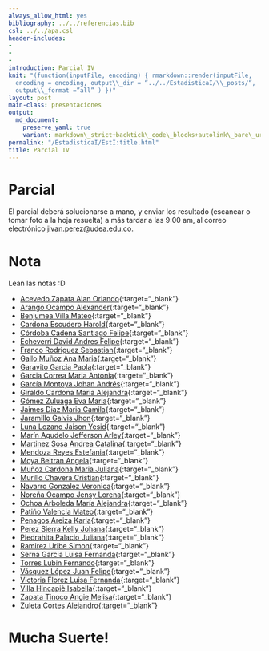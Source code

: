 ```yaml
---
always_allow_html: yes
bibliography: ../../referencias.bib
csl: ../../apa.csl
header-includes:
- 
- 
- 
introduction: Parcial IV
knit: "(function(inputFile, encoding) { rmarkdown::render(inputFile,
  encoding = encoding, output\\_dir = “../../EstadisticaI/\\_posts/“,
  output\\_format =”all” ) })"
layout: post
main-class: presentaciones
output:
  md_document:
    preserve_yaml: true
    variant: markdown\_strict+backtick\_code\_blocks+autolink\_bare\_uris+ascii\_identifiers+tex\_math\_single\_backslash
permalink: "/EstadisticaI/EstI:title.html"
title: Parcial IV
---
```








# Parcial

El parcial deberá solucionarse a mano, y enviar los resultado (escanear
o tomar foto a la hoja resuelta) a más tardar a las 9:00 am, al correo
electrónico <a target="_blank" href="mailto:jivan.perez@udea.edu.co">
jivan.perez@udea.edu.co</a>.

# Nota

Lean las notas :D

-   [Acevedo Zapata Alan
    Orlando](https://github.com/jiperezga/jiperezga.github.io/raw/master/Dataset/Parcial/P1152220366.pdf){:target=“\_blank”}
-   [Arango Ocampo
    Alexander](https://github.com/jiperezga/jiperezga.github.io/raw/master/Dataset/Parcial/P1021803535.pdf){:target=“\_blank”}
-   [Benjumea Villa
    Mateo](https://github.com/jiperezga/jiperezga.github.io/raw/master/Dataset/Parcial/P1193526570.pdf){:target=“\_blank”}
-   [Cardona Escudero
    Harold](https://github.com/jiperezga/jiperezga.github.io/raw/master/Dataset/Parcial/P1036681549.pdf){:target=“\_blank”}
-   [Córdoba Cadena Santiago
    Felipe](https://github.com/jiperezga/jiperezga.github.io/raw/master/Dataset/Parcial/P1004236627.pdf){:target=“\_blank”}
-   [Echeverri David Andres
    Felipe](https://github.com/jiperezga/jiperezga.github.io/raw/master/Dataset/Parcial/P1000296059.pdf){:target=“\_blank”}
-   [Franco Rodriguez
    Sebastian](https://github.com/jiperezga/jiperezga.github.io/raw/master/Dataset/Parcial/P1037237922.pdf){:target=“\_blank”}
-   [Gallo Muñoz Ana
    Maria](https://github.com/jiperezga/jiperezga.github.io/raw/master/Dataset/Parcial/P1036782913.pdf){:target=“\_blank”}
-   [Garavito Garcia
    Paola](https://github.com/jiperezga/jiperezga.github.io/raw/master/Dataset/Parcial/P1152468344.pdf){:target=“\_blank”}
-   [Garcia Correa Maria
    Antonia](https://github.com/jiperezga/jiperezga.github.io/raw/master/Dataset/Parcial/P1000417107.pdf){:target=“\_blank”}
-   [García Montoya Johan
    Andrés](https://github.com/jiperezga/jiperezga.github.io/raw/master/Dataset/Parcial/P1017248422.pdf){:target=“\_blank”}
-   [Giraldo Cardona Maria
    Alejandra](https://github.com/jiperezga/jiperezga.github.io/raw/master/Dataset/Parcial/P1007374227.pdf){:target=“\_blank”}
-   [Gómez Zuluaga Eva
    Maria](https://github.com/jiperezga/jiperezga.github.io/raw/master/Dataset/Parcial/P1234989002.pdf){:target=“\_blank”}
-   [Jaimes Diaz Maria
    Camila](https://github.com/jiperezga/jiperezga.github.io/raw/master/Dataset/Parcial/P1000533983.pdf){:target=“\_blank”}
-   [Jaramillo Galvis
    Jhon](https://github.com/jiperezga/jiperezga.github.io/raw/master/Dataset/Parcial/P1004347892.pdf){:target=“\_blank”}
-   [Luna Lozano Jaison
    Yesid](https://github.com/jiperezga/jiperezga.github.io/raw/master/Dataset/Parcial/P1010134743.pdf){:target=“\_blank”}
-   [Marín Agudelo Jefferson
    Arley](https://github.com/jiperezga/jiperezga.github.io/raw/master/Dataset/Parcial/P1017227638.pdf){:target=“\_blank”}
-   [Martinez Sosa Andrea
    Catalina](https://github.com/jiperezga/jiperezga.github.io/raw/master/Dataset/Parcial/P1017159829.pdf){:target=“\_blank”}
-   [Mendoza Reyes
    Estefania](https://github.com/jiperezga/jiperezga.github.io/raw/master/Dataset/Parcial/P1000393614.pdf){:target=“\_blank”}
-   [Moya Beltran
    Angela](https://github.com/jiperezga/jiperezga.github.io/raw/master/Dataset/Parcial/P1006827132.pdf){:target=“\_blank”}
-   [Muñoz Cardona Maria
    Juliana](https://github.com/jiperezga/jiperezga.github.io/raw/master/Dataset/Parcial/P1000444797.pdf){:target=“\_blank”}
-   [Murillo Chavera
    Cristian](https://github.com/jiperezga/jiperezga.github.io/raw/master/Dataset/Parcial/P1214713668.pdf){:target=“\_blank”}
-   [Navarro Gonzalez
    Veronica](https://github.com/jiperezga/jiperezga.github.io/raw/master/Dataset/Parcial/P1003290622.pdf){:target=“\_blank”}
-   [Noreña Ocampo Jensy
    Lorena](https://github.com/jiperezga/jiperezga.github.io/raw/master/Dataset/Parcial/P1037666245.pdf){:target=“\_blank”}
-   [Ochoa Arboleda María
    Alejandra](https://github.com/jiperezga/jiperezga.github.io/raw/master/Dataset/Parcial/P1000291035.pdf){:target=“\_blank”}
-   [Patiño Valencia
    Mateo](https://github.com/jiperezga/jiperezga.github.io/raw/master/Dataset/Parcial/P1037649063.pdf){:target=“\_blank”}
-   [Penagos Areiza
    Karla](https://github.com/jiperezga/jiperezga.github.io/raw/master/Dataset/Parcial/P1001028460.pdf){:target=“\_blank”}
-   [Perez Sierra Kelly
    Johana](https://github.com/jiperezga/jiperezga.github.io/raw/master/Dataset/Parcial/P1035880049.pdf){:target=“\_blank”}
-   [Piedrahita Palacio
    Juliana](https://github.com/jiperezga/jiperezga.github.io/raw/master/Dataset/Parcial/P1001456425.pdf){:target=“\_blank”}
-   [Ramirez Uribe
    Simon](https://github.com/jiperezga/jiperezga.github.io/raw/master/Dataset/Parcial/P1037667721.pdf){:target=“\_blank”}
-   [Serna Garcia Luisa
    Fernanda](https://github.com/jiperezga/jiperezga.github.io/raw/master/Dataset/Parcial/P1001755948.pdf){:target=“\_blank”}
-   [Torres Lubin
    Fernando](https://github.com/jiperezga/jiperezga.github.io/raw/master/Dataset/Parcial/P71388332.pdf){:target=“\_blank”}
-   [Vásquez López Juan
    Felipe](https://github.com/jiperezga/jiperezga.github.io/raw/master/Dataset/Parcial/P1128444892.pdf){:target=“\_blank”}
-   [Victoria Florez Luisa
    Fernanda](https://github.com/jiperezga/jiperezga.github.io/raw/master/Dataset/Parcial/P1192779829.pdf){:target=“\_blank”}
-   [Villa Hincapiè
    Isabella](https://github.com/jiperezga/jiperezga.github.io/raw/master/Dataset/Parcial/P1000410842.pdf){:target=“\_blank”}
-   [Zapata Tinoco Angie
    Melisa](https://github.com/jiperezga/jiperezga.github.io/raw/master/Dataset/Parcial/P1152457136.pdf){:target=“\_blank”}
-   [Zuleta Cortes
    Alejandro](https://github.com/jiperezga/jiperezga.github.io/raw/master/Dataset/Parcial/P1001481021.pdf){:target=“\_blank”}

<h1>
Mucha Suerte!
</h1>
